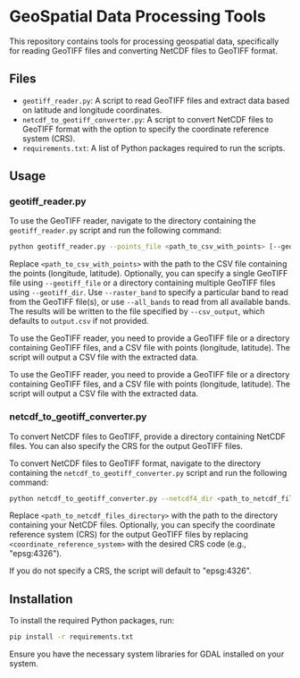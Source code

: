 # GeoSpatial Data Processing Tools

This repository contains tools for processing geospatial data, specifically for reading GeoTIFF files and converting NetCDF files to GeoTIFF format.

## Files

- `geotiff_reader.py`: A script to read GeoTIFF files and extract data based on latitude and longitude coordinates.
- `netcdf_to_geotiff_converter.py`: A script to convert NetCDF files to GeoTIFF format with the option to specify the coordinate reference system (CRS).
- `requirements.txt`: A list of Python packages required to run the scripts.

## Usage

### geotiff_reader.py
To use the GeoTIFF reader, navigate to the directory containing the `geotiff_reader.py` script and run the following command:

```sh
python geotiff_reader.py --points_file <path_to_csv_with_points> [--geotiff_file <path_to_geotiff_file>] [--geotiff_dir <path_to_directory_with_geotiff_files>] [--raster_band <band_number>] [--all_bands] [--csv_output <output_csv_file>]
```

Replace `<path_to_csv_with_points>` with the path to the CSV file containing the points (longitude, latitude). Optionally, you can specify a single GeoTIFF file using `--geotiff_file` or a directory containing multiple GeoTIFF files using `--geotiff_dir`. Use `--raster_band` to specify a particular band to read from the GeoTIFF file(s), or use `--all_bands` to read from all available bands. The results will be written to the file specified by `--csv_output`, which defaults to `output.csv` if not provided.

To use the GeoTIFF reader, you need to provide a GeoTIFF file or a directory containing GeoTIFF files, and a CSV file with points (longitude, latitude). The script will output a CSV file with the extracted data.

To use the GeoTIFF reader, you need to provide a GeoTIFF file or a directory containing GeoTIFF files, and a CSV file with points (longitude, latitude). The script will output a CSV file with the extracted data.

### netcdf_to_geotiff_converter.py

To convert NetCDF files to GeoTIFF, provide a directory containing NetCDF files. You can also specify the CRS for the output GeoTIFF files.

To convert NetCDF files to GeoTIFF format, navigate to the directory containing the `netcdf_to_geotiff_converter.py` script and run the following command:

```sh
python netcdf_to_geotiff_converter.py --netcdf4_dir <path_to_netcdf_files_directory> [--crs <coordinate_reference_system>]
```

Replace `<path_to_netcdf_files_directory>` with the path to the directory containing your NetCDF files. Optionally, you can specify the coordinate reference system (CRS) for the output GeoTIFF files by replacing `<coordinate_reference_system>` with the desired CRS code (e.g., "epsg:4326").

If you do not specify a CRS, the script will default to "epsg:4326".

## Installation

To install the required Python packages, run:

```sh
pip install -r requirements.txt
```

Ensure you have the necessary system libraries for GDAL installed on your system.
